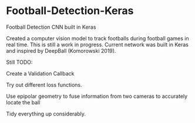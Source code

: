 # Football-Detection-Keras
Football Detection CNN built in Keras

Created a computer vision model to track footballs during football games in real time. This is still a work in progress. Current network was built in Keras and inspired by DeepBall (Komorowski 2019). 

Still TODO:

Create a Validation Callback 

Try out different loss functions. 

Use epipolar geometry to fuse information from two cameras to accurately locate the ball

Tidy everything up considerably. 
